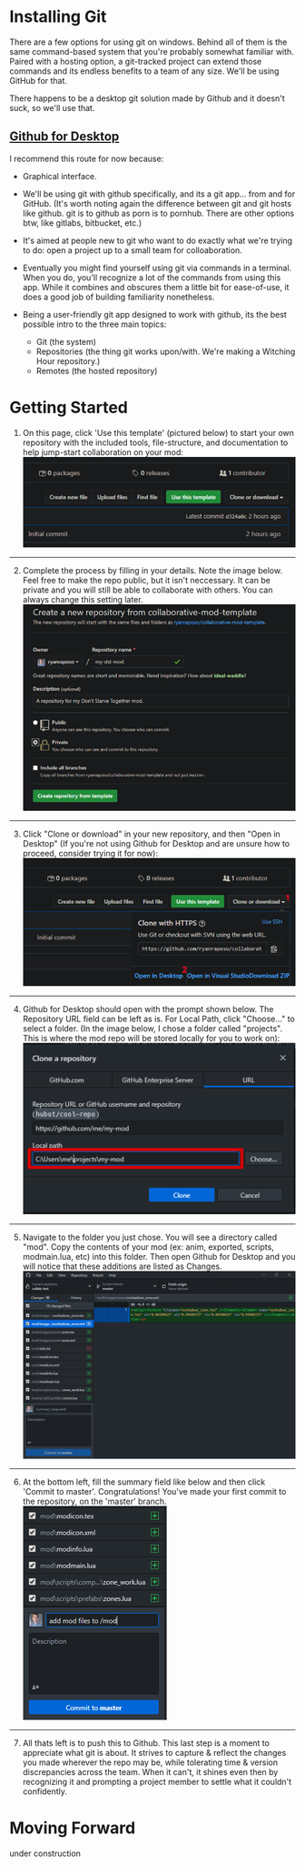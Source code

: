 # Installing Git

There are a few options for using git on windows. Behind all of them is the same command-based system that you're probably somewhat familiar with. Paired with a hosting option, a git-tracked project can extend those commands and its endless benefits to a team of any size. We'll be using GitHub for that.

There happens to be a desktop git solution made by Github and it doesn't suck, so we'll use that.

## [Github for Desktop](https://desktop.github.com/)

I recommend this route for now because:

- Graphical interface.
    
- We'll be using git with github specifically, and its a git app... from and for GitHub. (It's worth noting again the difference between git and git hosts like github. git is to github as porn is to pornhub. There are other options btw, like gitlabs, bitbucket, etc.)
    
- It's aimed at people new to git who want to do exactly what we're trying to do: open a project up to a small team for colloaboration.
    
- Eventually you might find yourself using git via commands in a terminal. When you do, you'll recognize a lot of the commands from using this app. While it combines and obscures them a little bit for ease-of-use, it does a good job of building familiarity nonetheless.
    
- Being a user-friendly git app designed to work with github, its the best possible intro to the three main topics:
    
    - Git (the system)
    - Repositories (the thing git works upon/with. We're making a Witching Hour repository.)
    - Remotes (the hosted repository)

# Getting Started

1. On this page, click 'Use this template' (pictured below) to start your own repository with the included tools, file-structure, and documentation to help jump-start collaboration on your mod:
![use-this-template.png](/docs/1-use-this-template.png)
* * *

2. Complete the process by filling in your details. Note the image below. Feel free to make the repo public, but it isn't neccessary. It can be private and you will still be able to collaborate with others. You can always change this setting later.
![from-template.png](/docs/2-create.png)
* * *

3. Click "Clone or download" in your new repository, and then "Open in Desktop" (If you're not using Github for Desktop and are unsure how to proceed, consider trying it for now):
![open-in-desktop.png](/docs/3-open-in-desktop.png)
* * *

4. Github for Desktop should open with the prompt shown below. The Repository URL field can be left as is. For Local Path, click "Choose..." to select a folder. (In the image below, I chose a folder called "projects". This is where the mod repo will be stored locally for you to work on):
![clone-repo.png](/docs/4-clone-repo.png)
* * *

5. Navigate to the folder you just chose. You will see a directory called "mod". Copy the contents of your mod (ex: anim, exported, scripts, modmain.lua, etc) into this folder. Then open Github for Desktop and you will notice that these additions are listed as Changes.
![clone-repo.png](/docs/5-insert-mod-see-changes.png)
* * *

6. At the bottom left, fill the summary field like below and then click 'Commit to master'. Congratulations! You've made your first commit to the repository, on the 'master' branch. 
![clone-repo.png](/docs/6-first-commit.png)
* * *

7. All thats left is to push this to Github. This last step is a moment to appreciate what git is about. It strives to capture & reflect the changes you made wherever the repo may be, while tolerating time & version discrepancies across the team. When it can't, it shines even then by recognizing it and prompting a project member to settle what it couldn't confidently. 

# Moving Forward

under construction
